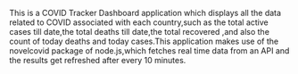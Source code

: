 This is a COVID Tracker Dashboard application which displays all the data related to COVID associated with each country,such as the total active cases till date,the total deaths till date,the total recovered ,and also the count of today deaths and today cases.This application makes use of the novelcovid package of node.js,which fetches real time data from an API and the results get refreshed after every 10 minutes.
